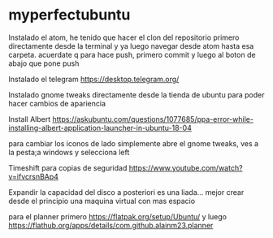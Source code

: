 # myperfectubuntu



Instalado el atom, he tenido que hacer el clon del repositorio primero directamente desde la terminal y ya luego navegar desde atom hasta esa carpeta. acuerdate q para hace push, primero commit y luego al boton de abajo que pone push

Instalado el telegram https://desktop.telegram.org/

Instalado gnome tweaks directamente desde la tienda de ubuntu para poder hacer cambios de apariencia


Install Albert https://askubuntu.com/questions/1077685/ppa-error-while-installing-albert-application-launcher-in-ubuntu-18-04

para cambiar los iconos de lado simplemente abre el gnome tweaks, ves a la pesta;a windows y selecciona left

Timeshift para copias de seguridad https://www.youtube.com/watch?v=ifvcrsnBAp4

Expandir la capacidad del disco a posteriori es una liada... mejor crear desde el principio una maquina virtual con mas espacio

para el planner primero https://flatpak.org/setup/Ubuntu/
y luego https://flathub.org/apps/details/com.github.alainm23.planner
